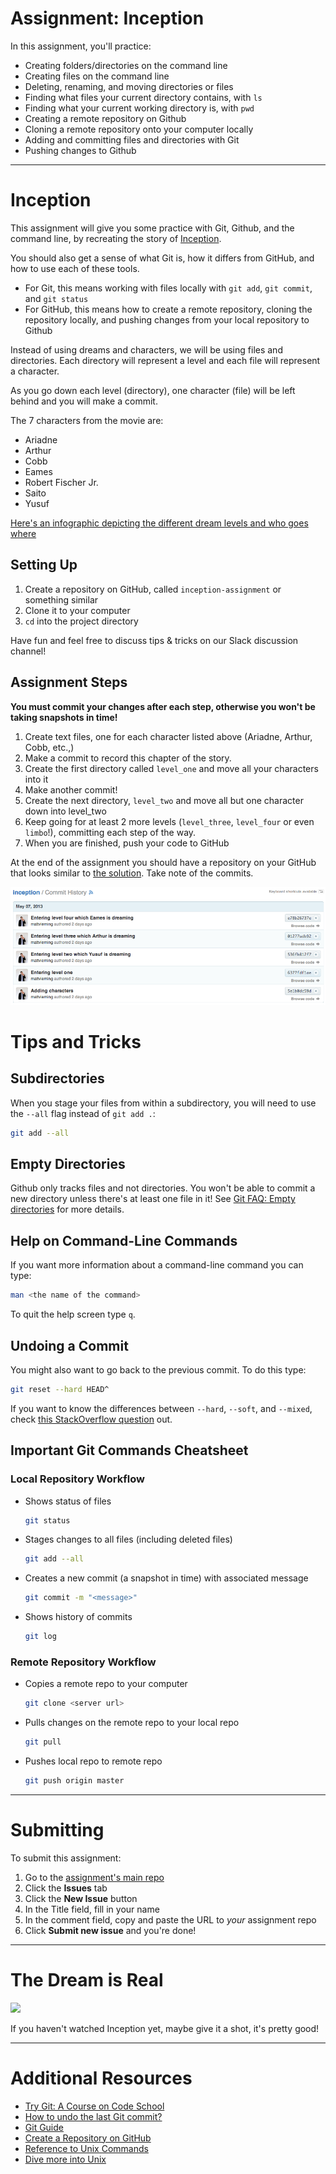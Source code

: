 # Assignment: Inception

In this assignment, you'll practice:

* Creating folders/directories on the command line
* Creating files on the command line
* Deleting, renaming, and moving directories or files
* Finding what files your current directory contains, with `ls`
* Finding what your current working directory is, with `pwd`
* Creating a remote repository on Github
* Cloning a remote repository onto your computer locally
* Adding and committing files and directories with Git
* Pushing changes to Github

---

# Inception

This assignment will give you some practice with Git, Github, and the command line, by recreating the story of [Inception](http://www.imdb.com/title/tt1375666/?ref_=fn_al_tt_1).

You should also get a sense of what Git is, how it differs from GitHub, and how to use each of these tools.

* For Git, this means working with files locally with `git add`, `git commit`, and `git status`
* For GitHub, this means how to create a remote repository, cloning the repository locally, and pushing changes from your local repository to Github

Instead of using dreams and characters, we will be using files and directories. Each directory will represent a level and each file will represent a character.

As you go down each level (directory), one character (file) will be left behind and you will make a commit.

The 7 characters from the movie are:

* Ariadne
* Arthur
* Cobb
* Eames
* Robert Fischer Jr.
* Saito
* Yusuf

[Here's an infographic depicting the different dream levels and who goes where](assets/inception_infographic.jpg)

## Setting Up

1. Create a repository on GitHub, called `inception-assignment` or something similar
1. Clone it to your computer
1. `cd` into the project directory

Have fun and feel free to discuss tips & tricks on our Slack discussion channel!

## Assignment Steps

**You must commit your changes after each step, otherwise you won't be taking snapshots in time!**

1. Create text files, one for each character listed above (Ariadne, Arthur, Cobb, etc.,)
1. Make a commit to record this chapter of the story.
1. Create the first directory called `level_one` and move all your characters into it
1. Make another commit!
1. Create the next directory, `level_two` and move all but one character down into level_two
1. Keep going for at least 2 more levels (`level_three`, `level_four` or even `limbo`!), committing each step of the way.
1. When you are finished, push your code to GitHub

At the end of the assignment you should have a repository on your GitHub that looks similar to [the solution](https://git.generalassemb.ly/PYTHR-Library/hw-01-inception-solution). Take note of the commits.

![Inception Commit History](assets/commit_history.png)

# Tips and Tricks

## Subdirectories

When you stage your files from within a subdirectory, you will need to use the `--all` flag instead of `git add .`:

```bash
git add --all
```

## Empty Directories

Github only tracks files and not directories. You won't be able to commit a new directory unless there's at least one file in it! See [Git FAQ: Empty directories](https://git.wiki.kernel.org/index.php/GitFaq#Can_I_add_empty_directories.3F) for more details.

## Help on Command-Line Commands

If you want more information about a command-line command you can type:

```bash
man <the name of the command>
```

To quit the help screen type `q`.

## Undoing a Commit

You might also want to go back to the previous commit. To do this type:

```bash
git reset --hard HEAD^
```

If you want to know the differences between `--hard`, `--soft`, and `--mixed`, check [this StackOverflow question](http://stackoverflow.com/questions/3528245/whats-the-difference-between-git-reset-mixed-soft-and-hard) out.

## Important Git Commands Cheatsheet

### Local Repository Workflow

* Shows status of files

   ```bash
   git status
   ```

* Stages changes to all files (including deleted files)

   ```bash
   git add --all
   ```

* Creates a new commit (a snapshot in time) with associated message

   ```bash
   git commit -m "<message>"
   ```
   
* Shows history of commits

   ```bash
   git log
   ```

### Remote Repository Workflow

* Copies a remote repo to your computer

   ```bash
   git clone <server url>
   ```

* Pulls changes on the remote repo to your local repo

   ```bash
   git pull
   ```

* Pushes local repo to remote repo

   ```bash
   git push origin master
   ```

---

# Submitting

To submit this assignment:

1. Go to the [assignment's main repo](../..)
1. Click the **Issues** tab
1. Click the **New Issue** button
1. In the Title field, fill in your name
1. In the comment field, copy and paste the URL to *your* assignment repo
1. Click **Submit new issue** and you're done!

---

# The Dream is Real

![](https://media.giphy.com/media/VEfa7bl3iKG5i/giphy.gif)

If you haven't watched Inception yet, maybe give it a shot, it's pretty good!

---

# Additional Resources

* [Try Git: A Course on Code School](https://www.codeschool.com/courses/try-git)
* [How to undo the last Git commit?](http://stackoverflow.com/questions/927358/how-to-undo-the-last-git-commit)
* [Git Guide](http://rogerdudler.github.io/git-guide/)
* [Create a Repository on GitHub](https://help.github.com/articles/create-a-repo)
* [Reference to Unix Commands](http://www.cs.tau.ac.il/~roded/courses/soft1-b05/unix1.htm)
* [Dive more into Unix](http://matt.might.net/articles/basic-unix/)

